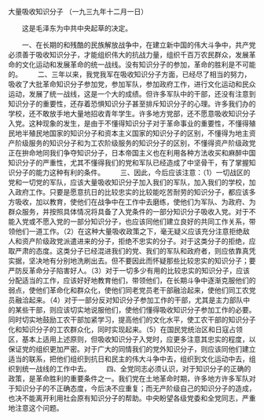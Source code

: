 大量吸收知识分子
（一九三九年十二月一日）

　　这是毛泽东为中共中央起草的决定。 

　　一、在长期的和残酷的民族解放战争中，在建立新中国的伟大斗争中，共产党必须善于吸收知识分子，才能组织伟大的抗战力量，组织千百万农民群众，发展革命的文化运动和发展革命的统一战线。没有知识分子的参加，革命的胜利是不可能的。 
　　二、三年以来，我党我军在吸收知识分子方面，已经尽了相当的努力，吸收了大批革命知识分子参加党，参加军队，参加政府工作，进行文化运动和民众运动，发展了统一战线，这是一个大的成绩。但许多军队中的干部，还没有注意到知识分子的重要性，还存着恐惧知识分子甚至排斥知识分子的心理。许多我们办的学校，还不敢放手地大量地招收青年学生。许多地方党部，还不愿意吸收知识分子入党。这种现象的发生，是由于不懂得知识分子对于革命事业的重要性，不懂得殖民地半殖民地国家的知识分子和资本主义国家的知识分子的区别，不懂得为地主资产阶级服务的知识分子和为工农阶级服务的知识分子的区别，不懂得资产阶级政党正在拚命地同我们争夺知识分子，日本帝国主义也在利用各种方法收买和麻醉中国知识分子的严重性，尤其不懂得我们的党和军队已经造成了中坚骨干，有了掌握知识分子的能力这种有利的条件。 
　　三、因此，今后应该注意：（1）一切战区的党和一切党的军队，应该大量吸收知识分子加入我们的军队，加入我们的学校，加入政府工作。只要是愿意抗日的比较忠实的比较能吃苦耐劳的知识分子，都应该多方吸收，加以教育，使他们在战争中在工作中去磨练，使他们为军队、为政府、为群众服务，并按照具体情况将具备了入党条件的一部分知识分子吸收入党。对于不能入党或不愿入党的一部分知识分子，也应该同他们建立良好的共同工作关系，带领他们一道工作。（2）在这种大量吸收政策之下，毫无疑义应该充分注意拒绝敌人和资产阶级政党派遣进来的分子，拒绝不忠实的分子。对于这类分子的拒绝，应取严肃的态度。这类分子已经混进我们的党、我们的军队和政府者，则应依靠真凭实据，坚决地有分别地洗刷出去。但不要因此而怀疑那些比较忠实的知识分子；要严防反革命分子陷害好人。（3）对于一切多少有用的比较忠实的知识分子，应该分配适当的工作，应该好好地教育他们，带领他们，在长期斗争中逐渐克服他们的弱点，使他们革命化和群众化，使他们同老党员老干部融洽起来，使他们同工农党员融洽起来。（4）对于一部分反对知识分子参加工作的干部，尤其是主力部队中的某些干部，则应该切实地说服他们，使他们懂得吸收知识分子参加工作的必要。同时切实地鼓励工农干部加紧学习，提高他们的文化水平，使工农干部的知识分子化和知识分子的工农群众化，同时实现起来。（5）在国民党统治区和日寇占领区，基本上适用上述原则，但吸收知识分子入党时，应更多注意其忠实的程度，以保证党的组织更加严密。对于广大的同情我们的党外知识分子，则应该同他们建立适当的联系，把他们组织到抗日和民主的伟大斗争中去，组织到文化运动中去，组织到统一战线的工作中去。 
　　四、全党同志必须认识，对于知识分子的正确的政策，是革命胜利的重要条件之一。我们党在土地革命时期，许多地方许多军队对于知识分子的不正确态度，今后决不应重复；而无产阶级自己的知识分子的造成，也决不能离开利用社会原有知识分子的帮助。中央盼望各级党委和全党同志，严重地注意这个问题。 


